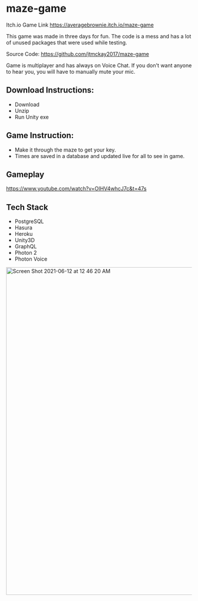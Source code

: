 # maze-game



Itch.io Game Link
https://averagebrownie.itch.io/maze-game

This game was made in three days for fun. The code is a mess and has a lot of unused packages that were used while testing.

Source Code: https://github.com/jtmckay2017/maze-game

Game is multiplayer and has always on Voice Chat. If you don't want anyone to hear you, you will have to manually mute your mic.



## Download Instructions:
- Download
- Unzip
- Run Unity exe

## Game Instruction:
- Make it through the maze to get your key.
- Times are saved in a database and updated live for all to see in game.

## Gameplay

https://www.youtube.com/watch?v=OIHV4whcJ7c&t=47s

## Tech Stack
- PostgreSQL
- Hasura
- Heroku
- Unity3D
- GraphQL
- Photon 2
- Photon Voice

<img width="889" alt="Screen Shot 2021-06-12 at 12 46 20 AM" src="https://user-images.githubusercontent.com/26420744/121765337-2a0bc480-cb18-11eb-9300-6a74f687f56c.png">

